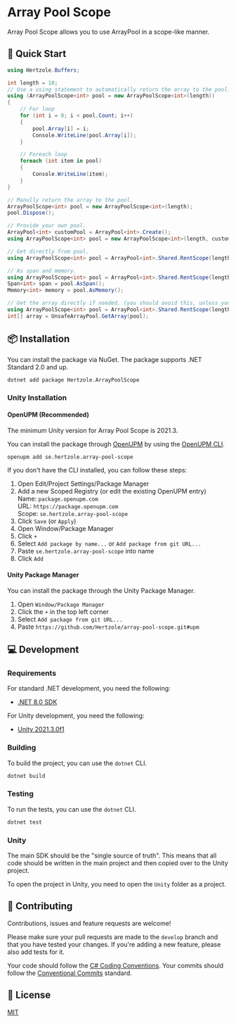 # Array Pool Scope

Array Pool Scope allows you to use ArrayPool in a scope-like manner.

## 💨 Quick Start

```csharp
using Hertzole.Buffers;

int length = 10;
// Use a using statement to automatically return the array to the pool.
using (ArrayPoolScope<int> pool = new ArrayPoolScope<int>(length))
{
    // For loop
    for (int i = 0; i < pool.Count; i++)
    {
        pool.Array[i] = i;
        Console.WriteLine(pool.Array[i]);
    }

    // Foreach loop
    foreach (int item in pool)
    {
        Console.WriteLine(item);
    }
}

// Manully return the array to the pool.
ArrayPoolScope<int> pool = new ArrayPoolScope<int>(length);
pool.Dispose();

// Provide your own pool.
ArrayPool<int> customPool = ArrayPool<int>.Create();
using ArrayPoolScope<int> pool = new ArrayPoolScope<int>(length, customPool);

// Get directly from pool.
using ArrayPoolScope<int> pool = ArrayPool<int>.Shared.RentScope(length);

// As span and memory.
using ArrayPoolScope<int> pool = ArrayPool<int>.Shared.RentScope(length);
Span<int> span = pool.AsSpan();
Memory<int> memory = pool.AsMemory();

// Get the array directly if needed. (you should avoid this, unless you really need the array)
using ArrayPoolScope<int> pool = ArrayPool<int>.Shared.RentScope(length);
int[] array = UnsafeArrayPool.GetArray(pool);
```

## 📦 Installation

You can install the package via NuGet. The package supports .NET Standard 2.0 and up.

```bash
dotnet add package Hertzole.ArrayPoolScope
```

### Unity Installation

#### OpenUPM (Recommended)

The minimum Unity version for Array Pool Scope is 2021.3.

You can install the package through [OpenUPM](https://openupm.com/) by using the [OpenUPM CLI](https://github.com/openupm/openupm-cli#openupm-cli).

```bash
openupm add se.hertzole.array-pool-scope
```

If you don't have the CLI installed, you can follow these steps:

1. Open Edit/Project Settings/Package Manager
2. Add a new Scoped Registry (or edit the existing OpenUPM entry)   
     Name: `package.openupm.com`  
     URL: `https://package.openupm.com`  
     Scope: `se.hertzole.array-pool-scope`
3. Click `Save` (or `Apply`)
4. Open Window/Package Manager
5. Click `+`
6. Select `Add package by name...` or `Add package from git URL...`
7. Paste `se.hertzole.array-pool-scope` into name 
8. Click `Add`

#### Unity Package Manager

You can install the package through the Unity Package Manager.

1. Open `Window/Package Manager`
2. Click the `+` in the top left corner
3. Select `Add package from git URL...`
4. Paste `https://github.com/Hertzole/array-pool-scope.git#upm`

## 💻 Development

### Requirements

For standard .NET development, you need the following:
- [.NET 8.0 SDK](https://dotnet.microsoft.com/en-us/download/dotnet/8.0)

For Unity development, you need the following:
- [Unity 2021.3.0f1](https://unity.com/releases/editor/whats-new/2021.3.0)

### Building

To build the project, you can use the `dotnet` CLI.

```bash
dotnet build
```

### Testing

To run the tests, you can use the `dotnet` CLI.

```bash
dotnet test
```

### Unity

The main SDK should be the "single source of truth". This means that all code should be written in the main project and then copied over to the Unity project. 

To open the project in Unity, you need to open the `Unity` folder as a project.

## 🤝 Contributing

Contributions, issues and feature requests are welcome!

Please make sure your pull requests are made to the `develop` branch and that you have tested your changes. If you're adding a new feature, please also add tests for it.

Your code should follow the [C# Coding Conventions](https://docs.microsoft.com/en-us/dotnet/csharp/programming-guide/inside-a-program/coding-conventions). Your commits should follow the [Conventional Commits](https://www.conventionalcommits.org/en/v1.0.0/) standard.

## 📃 License

[MIT](https://github.com/Hertzole/array-pool-scope/blob/master/LICENSE)